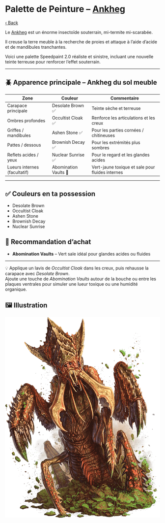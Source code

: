 # Palette de Peinture – [Ankheg](https://www.dndbeyond.com/monsters/16787-ankheg)

[‹ Back](../index.md)

Le [Ankheg](https://www.dndbeyond.com/monsters/16787-ankheg) est un énorme insectoïde souterrain, mi-termite mi-scarabée.

Il creuse la terre meuble à la recherche de proies et attaque à l’aide d’acide et de mandibules tranchantes.

Voici une palette Speedpaint 2.0 réaliste et sinistre, incluant une nouvelle teinte terreuse pour renforcer l’effet souterrain.

---

## 🪲 Apparence principale – Ankheg du sol meuble

| Zone                         | Couleur               | Commentaire                                      |
| ---------------------------- | --------------------- | ------------------------------------------------ |
| Carapace principale          | Desolate Brown ✅     | Teinte sèche et terreuse                         |
| Ombres profondes             | Occultist Cloak ✅    | Renforce les articulations et les creux          |
| Griffes / mandibules         | Ashen Stone ✅        | Pour les parties cornées / chitineuses           |
| Pattes / dessous             | Brownish Decay ✅     | Pour les extrémités plus sombres                 |
| Reflets acides / yeux        | Nuclear Sunrise ✅    | Pour le regard et les glandes acides             |
| Lueurs internes (facultatif) | Abomination Vaults 🛒 | Vert-jaune toxique et sale pour fluides internes |

---

## ✅ Couleurs en ta possession

- Desolate Brown
- Occultist Cloak
- Ashen Stone
- Brownish Decay
- Nuclear Sunrise

## 🛒 Recommandation d’achat

- **Abomination Vaults** – Vert sale idéal pour glandes acides ou fluides

---

💡 Applique un lavis de _Occultist Cloak_ dans les creux, puis rehausse la carapace avec _Desolate Brown_.  
Ajoute une touche de _Abomination Vaults_ autour de la bouche ou entre les plaques ventrales pour simuler une lueur toxique ou une humidité organique.

## 🖼️ Illustration

![Illustration](ankheg.png)
